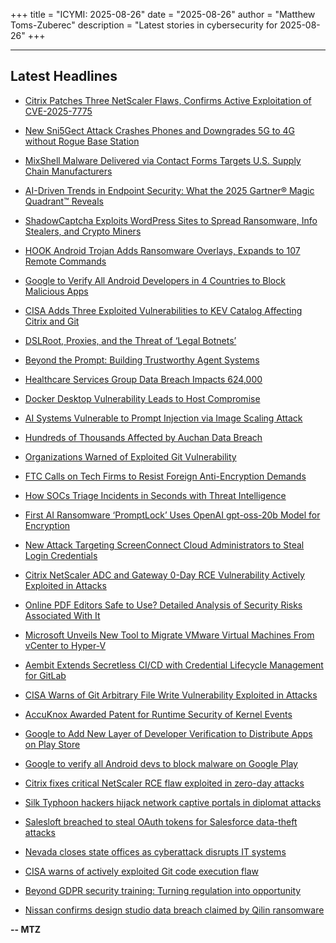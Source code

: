 +++
title = "ICYMI: 2025-08-26"
date = "2025-08-26"
author = "Matthew Toms-Zuberec"
description = "Latest stories in cybersecurity for 2025-08-26"
+++

---------------------------------------------------------------------------
## Latest Headlines
- [Citrix Patches Three NetScaler Flaws, Confirms Active Exploitation of CVE-2025-7775](https://thehackernews.com/2025/08/citrix-patches-three-netscaler-flaws.html)

- [New Sni5Gect Attack Crashes Phones and Downgrades 5G to 4G without Rogue Base Station](https://thehackernews.com/2025/08/new-sni5gect-attack-crashes-phones-and.html)

- [MixShell Malware Delivered via Contact Forms Targets U.S. Supply Chain Manufacturers](https://thehackernews.com/2025/08/mixshell-malware-delivered-via-contact.html)

- [AI-Driven Trends in Endpoint Security: What the 2025 Gartner® Magic Quadrant™ Reveals](https://thehackernews.com/2025/07/ai-driven-trends-in-endpoint-security.html)

- [ShadowCaptcha Exploits WordPress Sites to Spread Ransomware, Info Stealers, and Crypto Miners](https://thehackernews.com/2025/08/shadowcaptcha-exploits-wordpress-sites.html)

- [HOOK Android Trojan Adds Ransomware Overlays, Expands to 107 Remote Commands](https://thehackernews.com/2025/08/hook-android-trojan-adds-ransomware.html)

- [Google to Verify All Android Developers in 4 Countries to Block Malicious Apps](https://thehackernews.com/2025/08/google-to-verify-all-android-developers.html)

- [CISA Adds Three Exploited Vulnerabilities to KEV Catalog Affecting Citrix and Git](https://thehackernews.com/2025/08/cisa-adds-three-exploited.html)

- [DSLRoot, Proxies, and the Threat of ‘Legal Botnets’](https://krebsonsecurity.com/2025/08/dslroot-proxies-and-the-threat-of-legal-botnets/)

- [Beyond the Prompt: Building Trustworthy Agent Systems](https://www.securityweek.com/beyond-the-prompt-building-trustworthy-agent-systems/)

- [Healthcare Services Group Data Breach Impacts 624,000](https://www.securityweek.com/healthcare-services-group-data-breach-impacts-624000/)

- [Docker Desktop Vulnerability Leads to Host Compromise](https://www.securityweek.com/docker-desktop-vulnerability-leads-to-host-compromise/)

- [AI Systems Vulnerable to Prompt Injection via Image Scaling Attack](https://www.securityweek.com/ai-systems-vulnerable-to-prompt-injection-via-image-scaling-attack/)

- [Hundreds of Thousands Affected by Auchan Data Breach](https://www.securityweek.com/hundreds-of-thousands-affected-by-auchan-data-breach/)

- [Organizations Warned of Exploited Git Vulnerability](https://www.securityweek.com/organizations-warned-of-exploited-git-vulnerability/)

- [FTC Calls on Tech Firms to Resist Foreign Anti-Encryption Demands](https://www.securityweek.com/ftc-calls-on-tech-firms-to-resist-foreign-anti-encryption-demands/)

- [How SOCs Triage Incidents in Seconds with Threat Intelligence](https://cybersecuritynews.com/how-socs-triage-incidents-in-seconds/)

- [First AI Ransomware ‘PromptLock’ Uses OpenAI gpt-oss-20b Model for Encryption](https://cybersecuritynews.com/first-ai-ransomware/)

- [New Attack Targeting ScreenConnect Cloud Administrators to Steal Login Credentials](https://cybersecuritynews.com/new-attack-targeting-screenconnect-cloud-administrators/)

- [Citrix NetScaler ADC and Gateway 0-Day RCE Vulnerability Actively Exploited in Attacks](https://cybersecuritynews.com/citrix-netscaler-adc-and-gateway-0-day/)

- [Online PDF Editors Safe to Use? Detailed Analysis of Security Risks Associated With It](https://cybersecuritynews.com/online-pdf-editors-are-safe/)

- [Microsoft Unveils New Tool to Migrate VMware Virtual Machines From vCenter to Hyper-V](https://cybersecuritynews.com/microsoft-tool-migrate-vmware-virtual-machines/)

- [Aembit Extends Secretless CI/CD with Credential Lifecycle Management for GitLab](https://cybersecuritynews.com/aembit-extends-secretless-ci-cd/)

- [CISA Warns of Git Arbitrary File Write Vulnerability Exploited in Attacks](https://cybersecuritynews.com/git-arbitrary-file-write-vulnerability/)

- [AccuKnox Awarded Patent for Runtime Security of Kernel Events](https://cybersecuritynews.com/accuknox-awarded-patent-for-runtime-security/)

- [Google to Add New Layer of Developer Verification to Distribute Apps on Play Store](https://cybersecuritynews.com/google-to-add-new-layer-of-developer-verification/)

- [Google to verify all Android devs to block malware on Google Play](https://www.bleepingcomputer.com/news/security/google-to-verify-all-android-devs-to-block-malware-on-google-play/)

- [Citrix fixes critical NetScaler RCE flaw exploited in zero-day attacks](https://www.bleepingcomputer.com/news/security/citrix-fixes-critical-netscaler-rce-flaw-exploited-in-zero-day-attacks/)

- [Silk Typhoon hackers hijack network captive portals in diplomat attacks](https://www.bleepingcomputer.com/news/security/silk-typhoon-hackers-hijack-network-captive-portals-in-diplomat-attacks/)

- [Salesloft breached to steal OAuth tokens for Salesforce data-theft attacks](https://www.bleepingcomputer.com/news/security/salesloft-breached-to-steal-oauth-tokens-for-salesforce-data-theft-attacks/)

- [Nevada closes state offices as cyberattack disrupts IT systems](https://www.bleepingcomputer.com/news/security/nevada-closes-state-offices-as-cyberattack-disrupts-it-systems/)

- [CISA warns of actively exploited Git code execution flaw](https://www.bleepingcomputer.com/news/security/cisa-warns-of-actively-exploited-git-code-execution-flaw/)

- [Beyond GDPR security training: Turning regulation into opportunity](https://www.bleepingcomputer.com/news/security/beyond-gdpr-security-training-turning-regulation-into-opportunity/)

- [Nissan confirms design studio data breach claimed by Qilin ransomware](https://www.bleepingcomputer.com/news/security/nissan-confirms-design-studio-data-breach-claimed-by-qilin-ransomware/)

**-- MTZ**